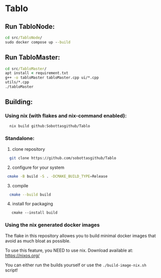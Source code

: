 # Tablo

## Run TabloNode: 
```cmd
cd src/TabloNode/ 
sudo docker compose up --build
```

## Run TabloMaster:
```cmd
cd src/TabloMaster/
apt install < requirement.txt
g++ -o tabloMaster tabloMaster.cpp ui/*.cpp 
utils/*.cpp
./tabloMaster
```

## Building:

### Using nix (with flakes and nix-command enabled):

```bash
  nix build github:Sobottasgithub/Tablo
```

### Standalone:

1. clone repository

```bash
  git clone https://github.com/sobottasgithub/Tablo
```

2. configure for your system
```bash
 cmake -B build -S . -DCMAKE_BUILD_TYPE=Release
```

3. compile

```bash
  cmake --build build
```

4. install for packaging
```
   cmake --install build
```

### Using the nix generated docker images

The flake in this repository allowes you to build minimal docker images that avoid as much bloat as possible.

To use this feature, you NEED to use nix. Download available at: https://nixos.org/

You can either run the builds yourself or use the `./build-image-nix.sh` script!
